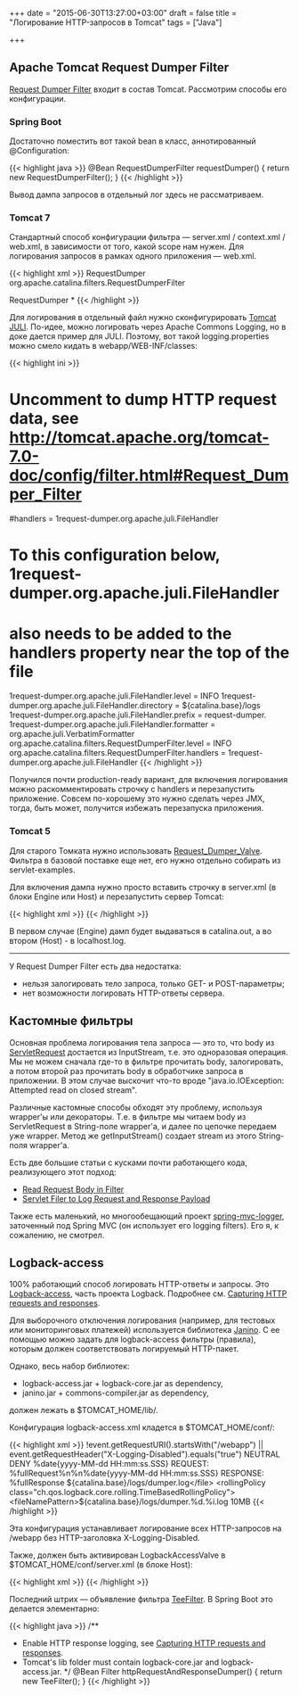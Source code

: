 +++
date = "2015-06-30T13:27:00+03:00"
draft = false
title = "Логирование HTTP-запросов в Tomcat"
tags = ["Java"]

+++

## Apache Tomcat Request Dumper Filter

[Request Dumper Filter](http://tomcat.apache.org/tomcat-7.0-doc/config/filter.html#Request_Dumper_Filter) входит в состав Tomcat. Рассмотрим способы его конфигурации. 

### Spring Boot

Достаточно поместить вот такой bean в класс, аннотированный @Configuration:

{{< highlight java >}}
@Bean
RequestDumperFilter requestDumper() {
    return new RequestDumperFilter();
}
{{< /highlight >}}

Вывод дампа запросов в отдельный лог здесь не рассматриваем.

### Tomcat 7

Стандартный способ конфигурации фильтра — server.xml / context.xml / web.xml, в зависимости от того, какой scope нам нужен. Для логирования запросов в рамках одного приложения — web.xml.

{{< highlight xml >}}
<filter>
    <filter-name>RequestDumper</filter-name>
    <filter-class>org.apache.catalina.filters.RequestDumperFilter</filter-class>
</filter>

<filter-mapping>
    <filter-name>RequestDumper</filter-name>
    <url-pattern>*</url-pattern>
</filter-mapping>
{{< /highlight >}}

Для логирования в отдельный файл нужно сконфигурировать [Tomcat JULI](https://tomcat.apache.org/tomcat-7.0-doc/logging.html). По-идее, можно логировать через Apache Commons Logging, но в доке дается пример для JULI. Поэтому, вот такой logging.properties можно смело кидать в webapp/WEB-INF/classes:

{{< highlight ini >}}
# Uncomment to dump HTTP request data, see http://tomcat.apache.org/tomcat-7.0-doc/config/filter.html#Request_Dumper_Filter
#handlers = 1request-dumper.org.apache.juli.FileHandler

# To this configuration below, 1request-dumper.org.apache.juli.FileHandler
# also needs to be added to the handlers property near the top of the file
1request-dumper.org.apache.juli.FileHandler.level = INFO
1request-dumper.org.apache.juli.FileHandler.directory = ${catalina.base}/logs
1request-dumper.org.apache.juli.FileHandler.prefix = request-dumper.
1request-dumper.org.apache.juli.FileHandler.formatter = org.apache.juli.VerbatimFormatter
org.apache.catalina.filters.RequestDumperFilter.level = INFO
org.apache.catalina.filters.RequestDumperFilter.handlers = 1request-dumper.org.apache.juli.FileHandler
{{< /highlight >}}

Получился почти production-ready вариант, для включения логирования можно раскомментировать строчку с handlers и перезапустить приложение. Совсем по-хорошему это нужно сделать через JMX, тогда, быть может, получится избежать перезапуска приложения.

### Tomcat 5

Для старого Томката нужно использовать [Request_Dumper_Valve](https://tomcat.apache.org/tomcat-5.5-doc/config/valve.html#Request_Dumper_Valve). Фильтра в базовой поставке еще нет, его нужно отдельно собирать из servlet-examples.

Для включения дампа нужно просто вставить строчку в server.xml (в блоки Engine или Host) и перезапустить сервер Tomcat:

{{< highlight xml >}}
<Valve className="org.apache.catalina.valves.RequestDumperValve"/>
{{< /highlight >}}

В первом случае (Engine) дамп будет выдаваться в catalina.out, а во втором (Host) - в localhost.log.

***

У Request Dumper Filter есть два недостатка:

* нельзя залогировать тело запроса, только GET- и POST-параметры;
* нет возможности логировать HTTP-ответы сервера.

## Кастомные фильтры

Основная проблема логирования тела запроса — это то, что body из [ServletRequest](http://docs.oracle.com/javaee/6/api/javax/servlet/ServletRequest.html) достается из InputStream, т.е. это одноразовая операция. Мы не можем сначала где-то в фильтре прочитать body, залогировать, а потом второй раз прочитать body в обработчике запроса в приложении. В этом случае выскочит что-то вроде "java.io.IOException: Attempted read on closed stream".  

Различные кастомные способы обходят эту проблему, используя wrapper'ы или декораторы. Т.е. в фильтре мы читаем body из ServletRequest в String-поле wrapper'а, и далее по цепочке передаем уже wrapper. Метод же getInputStream() создает stream из этого String-поля wrapper'а.

Есть две большие статьи с кусками почти работающего кода, реализующего этот подход:

* [Read Request Body in Filter](http://natch3z.blogspot.co.uk/2009/01/read-request-body-in-filter.html)
* [Servlet Filer to Log Request and Response Payload](http://wetfeetblog.com/servlet-filer-to-log-request-and-response-details-and-payload/431)

Также есть маленький, но многообещающий проект [spring-mvc-logger](https://github.com/isrsal/spring-mvc-logger), заточенный под Spring MVC (он использует его logging filters). Его я, к сожалению, не смотрел.

## Logback-access

100% работающий способ логировать HTTP-ответы и запросы. Это [Logback-access](http://logback.qos.ch/access.html), часть проекта Logback. Подробнее см. [Capturing HTTP requests and responses](http://logback.qos.ch/recipes/captureHttp.html). 

Для выборочного отключения логирования (например, для тестовых или мониторинговых платежей) используется библиотека [Janino](http://janino.net/changelog.html). С ее помощью можно задать для logback-access фильтры (правила), которым должен соответствовать логируемый HTTP-пакет.

Однако, весь набор библиотек:

* logback-access.jar + logback-core.jar as dependency,
* janino.jar + commons-compiler.jar as dependency,

должен лежать в $TOMCAT_HOME/lib/.

Конфигурация logback-access.xml кладется в $TOMCAT_HOME/conf/:

{{< highlight xml >}}
<configuration>
    <!-- Tomcat's lib folder must contain logback-core.jar and logback-access.jar to dump HTTP requests and responses -->
    <appender name="DUMPER" class="ch.qos.logback.core.rolling.RollingFileAppender">
        <!-- Tomcat's lib folder must contain janino.jar and commons-compiler.jar to filter which HTTP requests and responses to dump -->
        <filter class="ch.qos.logback.core.filter.EvaluatorFilter">
            <evaluator>
                <!-- Disable dumping for HTTP requests for all apps except specified one and for requests with specific header -->
                <!-- Responses to these requests will not be dumped too -->
                <expression>!event.getRequestURI().startsWith("/webapp") || event.getRequestHeader("X-Logging-Disabled").equals("true")</expression>
            </evaluator>
            <onMismatch>NEUTRAL</onMismatch>
            <onMatch>DENY</onMatch>
        </filter>
        <encoder>
            <pattern>
                %date{yyyy-MM-dd HH:mm:ss.SSS} REQUEST: %fullRequest%n%n%date{yyyy-MM-dd HH:mm:ss.SSS} RESPONSE: %fullResponse
            </pattern>
        </encoder>
        <file>${catalina.base}/logs/dumper.log</file>
        <rollingPolicy class="ch.qos.logback.core.rolling.TimeBasedRollingPolicy">
            <fileNamePattern>${catalina.base}/logs/dumper.%d.%i.log</fileNamePattern>
            <timeBasedFileNamingAndTriggeringPolicy class="ch.qos.logback.core.rolling.SizeAndTimeBasedFNATP">
                <maxFileSize>10MB</maxFileSize>
            </timeBasedFileNamingAndTriggeringPolicy>
        </rollingPolicy>
    </appender>
    <appender-ref ref="DUMPER"/>
</configuration>
{{< /highlight >}}

Эта конфигурация устанавливает логирование всех HTTP-запросов на /webapp без HTTP-заголовка X-Logging-Disabled. 

Также, должен быть активирован LogbackAccessValve в $TOMCAT_HOME/conf/server.xml (в блоке Host):

{{< highlight xml >}}
<Valve className="ch.qos.logback.access.tomcat.LogbackValve"/>
{{< /highlight >}}

Последний штрих — объявление фильтра [TeeFilter](http://logback.qos.ch/apidocs/ch/qos/logback/access/servlet/TeeFilter.html). В Spring Boot это делается элементарно:
 
{{< highlight java >}}
/**
 * Enable HTTP response logging, see <a href="http://logback.qos.ch/recipes/captureHttp.html">Capturing HTTP requests and responses</a>.
 * Tomcat's lib folder must contain logback-core.jar and logback-access.jar.
 */
@Bean
Filter httpRequestAndResponseDumper() {
    return new TeeFilter();
}
{{< /highlight >}}
